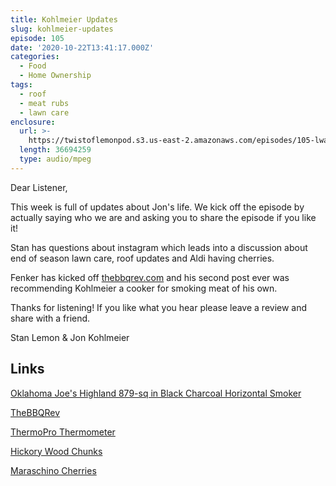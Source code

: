 ```yaml
---
title: Kohlmeier Updates
slug: kohlmeier-updates
episode: 105
date: '2020-10-22T13:41:17.000Z'
categories:
  - Food
  - Home Ownership
tags:
  - roof
  - meat rubs
  - lawn care
enclosure:
  url: >-
    https://twistoflemonpod.s3.us-east-2.amazonaws.com/episodes/105-lwatol-20201022.mp3
  length: 36694259
  type: audio/mpeg
---
```


Dear Listener,

This week is full of updates about Jon's life. We kick off the episode by actually saying who we are and asking you to share the episode if you like it!

Stan has questions about instagram which leads into a discussion about end of season lawn care, roof updates and Aldi having cherries.

Fenker has kicked off [thebbqrev.com](https://thebbqrev.com) and his second post ever was recommending Kohlmeier a cooker for smoking meat of his own.

Thanks for listening! If you like what you hear please leave a review and share with a friend.

Stan Lemon & Jon Kohlmeier

## Links

[Oklahoma Joe's Highland 879-sq in Black Charcoal Horizontal Smoker](https://www.lowes.com/pd/Oklahoma-Joe-s-Highland-879-sq-in-Black-Charcoal-Horizontal-Smoker/50329703)

[TheBBQRev](https://thebbqrev.com)

[ThermoPro Thermometer](https://amzn.to/2FP2MHh)

[Hickory Wood Chunks](https://amzn.to/3og6lb0)

[Maraschino Cherries](https://amzn.to/3mf516a)
